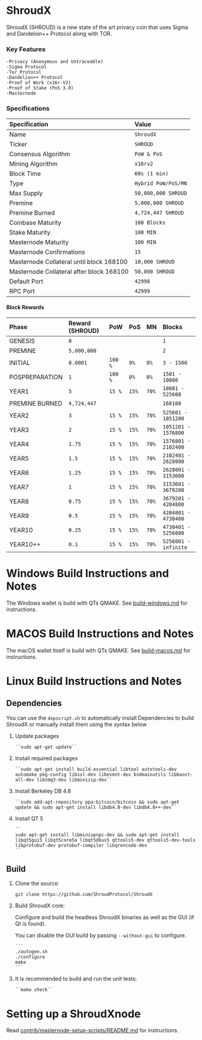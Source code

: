 # ShroudX
ShroudX (SHROUD) is a new state of the art privacy coin that uses Sigma and Dandelion++ Protocol along with TOR.



### Key Features
    -Privacy (Anonymous and Untraceable)
    -Sigma Protocol 
    -Tor Protocol
    -Dandelion++ Protocol
    -Proof of Work (x16r-V2)
    -Proof of Stake (PoS 3.0)
    -Masternode

### Specifications
| Specification | Value |
|:-----------|:-----------|
| Name | `ShroudX` |
| Ticker | `SHROUD` |
| Consensus Algorithm | `PoW & PoS` |
| Mining Algorithm | `x16rv2` |
| Block Time | `60s (1 min)` |
| Type | `Hybrid PoW/PoS/MN` |
| Max Supply | `50,000,000 SHROUD` |
| Premine | `5,000,000 SHROUD` |
| Premine Burned | `4,724,447 SHROUD` |
| Coinbase Maturity | `100 Blocks` |
| Stake Maturity | `100 MIN` |
| Masternode Maturity | `100 MIN` |
| Masternode Confirmations | `15` |
| Masternode Collateral until block 168100| `10,000 SHROUD` |
| Masternode Collateral after block 168100 | `50,000 SHROUD` |
| Default Port | `42998` |
| RPC Port | `42999` |

#### Block Rewards
| Phase | Reward (SHROUD) | PoW | PoS | MN | Blocks |
|:-----------|:-----------|:-----------|:-----------|:-----------|:-----------|
| GENESIS | `0` | | | | `1` |
| PREMINE | `5,000,000` | | | | `2` |
| INITIAL | `0.0001` | `100 %` | `0%` | `0%` | `3 - 1500` |
| POSPREPARATION | `1` | `100 %` | `0%` | `0%` | `1501 - 10080` |
| YEAR1 | `5` | `15 %` | `15%` | `70%` | `10081 - 525600` |
| PREMINE BURNED | `4,724,447` | | | | `168100` |
| YEAR2 | `3` | `15 %` | `15%` | `70%` | `525601 - 1051200` |
| YEAR3 | `2` | `15 %` | `15%` | `70%` | `1051201 - 1576800` |
| YEAR4 | `1.75` | `15 %` | `15%` | `70%` | `1576801 - 2102400` |
| YEAR5 | `1.5` | `15 %` | `15%` | `70%` | `2102401 - 2628000` |
| YEAR6 | `1.25` | `15 %` | `15%` | `70%` | `2628001 - 3153600` |
| YEAR7 | `1` | `15 %` | `15%` | `70%` | `3153601 - 3679200` |
| YEAR8 | `0.75` | `15 %` | `15%` | `70%` | `3679201 - 4204800` |
| YEAR9 | `0.5` | `15 %` | `15%` | `70%` | `4204801 - 4730400` |
| YEAR10 | `0.25` | `15 %` | `15%` | `70%` | `4730401 - 5256000` |
| YEAR10++ | `0.1` | `15 %` | `15%` | `70%` | `5256001 - infinite` |

Windows Build Instructions and Notes
==================================
The Windows wallet is build with QTs QMAKE. See [build-windows.md](https://github.com/ShroudProtocol/ShroudX/blob/master/doc/build-windows.md) for instructions.

MACOS Build Instructions and Notes
==================================
The macOS wallet itself is build with QTs QMAKE. See [build-macos.md](https://github.com/ShroudProtocol/ShroudX/blob/master/doc/build-macos.md) for instructions.

Linux Build Instructions and Notes
==================================

Dependencies
----------------------
You can use the ``depscript.sh`` to automatically install Dependencies to build ShroudX or manually install them using the syntax below

1.  Update packages

        ``sudo apt-get update``

2.  Install required packages
        
        ``sudo apt-get install build-essential libtool autotools-dev automake pkg-config libssl-dev libevent-dev bsdmainutils libboost-all-dev libzmq3-dev libminizip-dev``

3.  Install Berkeley DB 4.8

        ``sudo add-apt-repository ppa:bitcoin/bitcoin && sudo apt-get update && sudo apt-get install libdb4.8-dev libdb4.8++-dev``
4.  Install QT 5

        ``
        sudo apt-get install libminiupnpc-dev && sudo apt-get install libqt5gui5 libqt5core5a libqt5dbus5 qttools5-dev qttools5-dev-tools libprotobuf-dev protobuf-compiler libqrencode-dev
        ``
        

Build
----------------------
1.  Clone the source:

        git clone https://github.com/ShroudProtocol/ShroudX

2.  Build ShroudX core:

    Configure and build the headless ShroudX binaries as well as the GUI (if Qt is found).

    You can disable the GUI build by passing `--without-gui` to configure.

        ```
        ./autogen.sh
        ./configure
        make
        ```

3.  It is recommended to build and run the unit tests:

        ``make check``


Setting up a ShroudXnode
==================================

Read [contrib/masternode-setup-scripts/README.md](contrib/masternode-setup-scripts/README.md) for instructions.
